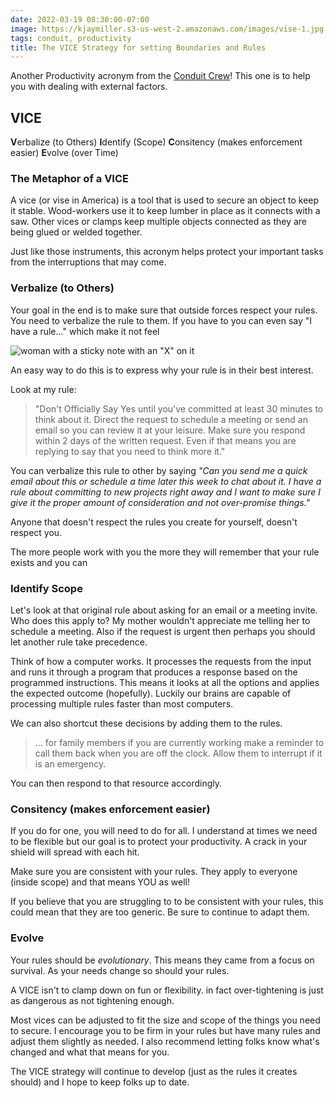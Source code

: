 ```yaml
---
date: 2022-03-19 08:30:00-07:00
image: https://kjaymiller.s3-us-west-2.amazonaws.com/images/vise-1.jpg
tags: conduit, productivity
title: The VICE Strategy for setting Boundaries and Rules
---
```


Another Productivity acronym from the [Conduit Crew](https://relay.fm/conduit/18)! This one is to help you with dealing with external factors.

## VICE
**V**erbalize (to Others)
**I**dentify (Scope)
**C**onsitency (makes enforcement easier)
**E**volve (over Time)

### The Metaphor of a VICE
A vice (or vise in America) is a tool that is used to secure an object to keep it stable. Wood-workers use it to keep lumber in place as it connects with a saw. Other vices or clamps keep multiple objects connected as they are being glued or welded together.

Just like those instruments, this acronym helps protect your important tasks from the interruptions that may come.

### Verbalize (to Others)
Your goal in the end is to make sure that outside forces respect your rules.  You need to verbalize the rule to them. If you have to you can even say "I have a rule..." which make it not feel

![woman with a sticky note with an "X" on it](https://kjaymiller.s3-us-west-2.amazonaws.com/images/woman-with-no-sticky.jpg)

An easy way to do this is to express why your rule is in their best interest.

Look at my rule:
> "Don't Officially Say Yes until you've committed at least 30 minutes to think about it. Direct the request to schedule a meeting or send an email so you can review it at your leisure. Make sure you respond within 2 days of the written request. Even if that means you are replying to say that you need to think more it."

You can verbalize this rule to other by saying _"Can you send me a quick email about this or schedule a time later this week to chat about it. I have a rule about committing to new projects right away and I want to make sure I give it the proper amount of consideration and not over-promise things."_

Anyone that doesn't respect the rules you create for yourself, doesn't respect you.

The more people work with you the more they will remember that your rule exists and you can 

### Identify Scope
Let's look at that original rule about asking for an email or a meeting invite. Who does this apply to? My mother wouldn't appreciate me telling her to schedule a meeting. Also if the request is urgent then perhaps you should let another rule take precedence. 

Think of how a computer works. It processes the requests from the input and runs it through a program that produces a response based on the programmed instructions. This means it looks at all the options and applies the expected outcome (hopefully). Luckily our brains are capable of processing multiple rules faster than most computers. 

We can also shortcut these decisions by adding them to the rules. 

> ... for family members if you are currently working make a reminder to call them back when you are off the clock. Allow them to interrupt if it is an emergency. 

You can then respond to that resource accordingly. 


### Consitency (makes enforcement easier)
If you do for one, you will need to do for all. I understand at times we need to be flexible but our goal is to protect your productivity. A crack in your shield will spread with each hit. 

Make sure you are consistent with your rules. They apply to everyone (inside scope) and that means YOU as well!

If you believe that you are struggling to to be consistent with your rules, this could mean that they are too generic. Be sure to continue to adapt them.

### Evolve
Your rules should be _evolutionary_. This means they came from a focus on survival. As your needs change so should your rules. 

A VICE isn't to clamp down on fun or flexibility. in fact over-tightening is just as dangerous as not tightening enough. 

Most vices can be adjusted to fit the size and scope of the things you need to secure. I encourage you to be firm in your rules but have many rules and adjust them slightly as needed. I also recommend letting folks know what's changed and what that means for you.

The VICE strategy will continue to develop (just as the rules it creates should) and I hope to keep folks up to date.